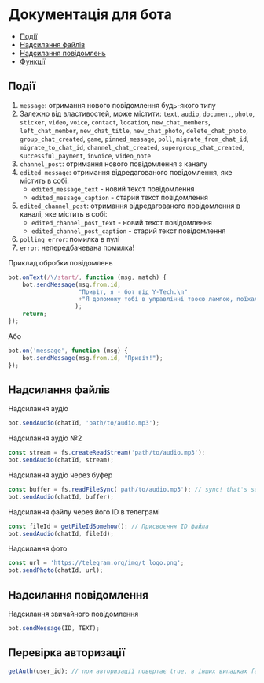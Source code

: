 # Документація для бота

* [Події](#events)
* [Надсилання файлів](#sending-files)
* [Надсилання повідомлень](#sending-text)
* [Функції](#function)

<a name="events"></a>
## Події
1. `message`: отримання нового повідомлення будь-якого типу
  1. Залежно від властивостей, може містити: `text`, `audio`, `document`, `photo`,
     `sticker`, `video`, `voice`, `contact`, `location`,
     `new_chat_members`, `left_chat_member`, `new_chat_title`,
     `new_chat_photo`, `delete_chat_photo`, `group_chat_created`,
     `game`, `pinned_message`, `poll`, `migrate_from_chat_id`, `migrate_to_chat_id`,
     `channel_chat_created`, `supergroup_chat_created`,
     `successful_payment`, `invoice`, `video_note`
1. `channel_post`: отримання нового повідомлення з каналу
1. `edited_message`: отримання відредагованого повідомлення, яке містить в собі:
    - `edited_message_text` - новий текст повідомлення
    - `edited_message_caption` - старий текст повідомлення
1. `edited_channel_post`: отримання відредагованого повідомлення в каналі, яке містить в собі:
    - `edited_channel_post_text` - новий текст повідомлення
    - `edited_channel_post_caption` - старий текст повідомлення
1. `polling_error`: помилка в пулі
1. `error`: непередбачевана помилка!

Приклад обробки повідомлень
```js
bot.onText(/\/start/, function (msg, match) {
    bot.sendMessage(msg.from.id, 
                    "Привіт, я - бот від Y-Tech.\n"
                    +"Я допоможу тобі в управлінні твоєю лампою, поїхали?"
                   );
    return;
});
```
Або
```js
bot.on('message', function (msg) {
    bot.sendMessage(msg.from.id, "Привіт!");
});
```
<a name="sending-files"></a>
## Надсилання файлів

Надсилання аудіо
```js
bot.sendAudio(chatId, 'path/to/audio.mp3');
```

Надсилання аудіо №2
```js
const stream = fs.createReadStream('path/to/audio.mp3');
bot.sendAudio(chatId, stream);
```

Надсилання аудіо через буфер
```js
const buffer = fs.readFileSync('path/to/audio.mp3'); // sync! that's sad! :-( Just making a point!
bot.sendAudio(chatId, buffer);
```
Надсилання файлу через його ID в телеграмі
```js
const fileId = getFileIdSomehow(); // Присвоєння ID файла
bot.sendAudio(chatId, fileId);
```
Надсилання фото
```js
const url = 'https://telegram.org/img/t_logo.png';
bot.sendPhoto(chatId, url);
```
<a name="sending-text"></a>
## Надсилання повідомлення
Надсилання звичайного повідомлення
```js
bot.sendMessage(ID, TEXT);
```

<a name="function"></a>
## Перевірка авторизації
```js
getAuth(user_id); // при авторизації повертає true, в інших випадках false
```

